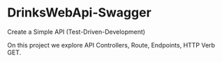 # DrinksWebApi-Swagger

Create a Simple API (Test-Driven-Development)

On this project we explore API Controllers, Route, Endpoints, HTTP Verb GET.

